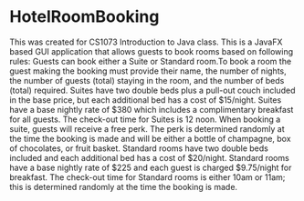 # HotelRoomBooking
This was created for CS1073 Introduction to Java class.
This is a JavaFX based GUI application that allows guests to book rooms based on following rules: 
Guests can book either a Suite or Standard room.To book a room the guest making the booking must provide their name, the
number of nights, the number of guests (total) staying in the room, and the
number of beds (total) required. 
Suites have two double beds plus a pull-out couch included in the base price, but each additional bed has a cost of $15/night. Suites have a base nightly rate of $380 which includes a complimentary breakfast for all guests. The check-out time for Suites is 12 noon.
When booking a suite, guests will receive a free perk. The perk is determined randomly at the time the booking is made and will be either a bottle of
champagne, box of chocolates, or fruit basket. Standard rooms have two double beds included and each additional bed has a cost of $20/night.
Standard rooms have a base nightly rate of $225 and each guest is charged $9.75/night for breakfast. The check-out time for Standard rooms is either 10am
or 11am; this is determined randomly at the time the booking is made.
